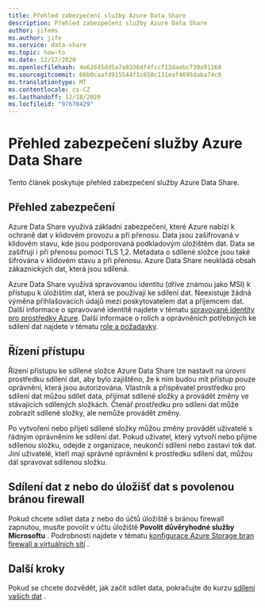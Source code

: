 ```yaml
---
title: Přehled zabezpečení služby Azure Data Share
description: Přehled zabezpečení služby Azure Data Share
author: jifems
ms.author: jife
ms.service: data-share
ms.topic: how-to
ms.date: 12/17/2020
ms.openlocfilehash: 4e62645dd5a7a8336df4fccf12daebc730a91168
ms.sourcegitcommit: 66b0caafd915544f1c658c131eaf4695daba74c8
ms.translationtype: MT
ms.contentlocale: cs-CZ
ms.lasthandoff: 12/18/2020
ms.locfileid: "97678429"
---
```

# <a name="security-overview-for-azure-data-share"></a>Přehled zabezpečení služby Azure Data Share

Tento článek poskytuje přehled zabezpečení služby Azure Data Share.

## <a name="security-overview"></a>Přehled zabezpečení

Azure Data Share využívá základní zabezpečení, které Azure nabízí k ochraně dat v klidovém provozu a při přenosu. Data jsou zašifrovaná v klidovém stavu, kde jsou podporovaná podkladovým úložištěm dat. Data se zašifrují i při přenosu pomocí TLS 1,2. Metadata o sdílené složce jsou také šifrována v klidovém stavu a při přenosu. Azure Data Share neukládá obsah zákaznických dat, která jsou sdílená.

Azure Data Share využívá spravovanou identitu (dříve známou jako MSI) k přístupu k úložištím dat, která se používají ke sdílení dat. Neexistuje žádná výměna přihlašovacích údajů mezi poskytovatelem dat a příjemcem dat. Další informace o spravované identitě najdete v tématu [spravované identity pro prostředky Azure](../active-directory/managed-identities-azure-resources/services-support-managed-identities.md). Další informace o rolích a oprávněních potřebných ke sdílení dat najdete v tématu [role a požadavky](concepts-roles-permissions.md).

## <a name="access-control"></a>Řízení přístupu

Řízení přístupu ke sdílené složce Azure Data Share lze nastavit na úrovni prostředku sdílení dat, aby bylo zajištěno, že k nim budou mít přístup pouze oprávnění, která jsou autorizována. Vlastník a přispěvatel prostředku pro sdílení dat můžou sdílet data, přijímat sdílené složky a provádět změny ve stávajících sdílených složkách. Čtenář prostředku pro sdílení dat může zobrazit sdílené složky, ale nemůže provádět změny. 

Po vytvoření nebo přijetí sdílené složky můžou změny provádět uživatelé s řádným oprávněním ke sdílení dat. Pokud uživatel, který vytvoří nebo přijme sdílenou složku, odejde z organizace, neukončí sdílení nebo zastaví tok dat. Jiní uživatelé, kteří mají správné oprávnění k prostředku sdílení dat, můžou dál spravovat sdílenou složku.

## <a name="share-data-from-or-to-data-stores-with-firewall-enabled"></a>Sdílení dat z nebo do úložišť dat s povolenou bránou firewall
Pokud chcete sdílet data z nebo do účtů úložiště s bránou firewall zapnutou, musíte povolit v účtu úložiště **Povolit důvěryhodné služby Microsoftu** . Podrobnosti najdete v tématu [konfigurace Azure Storage bran firewall a virtuálních sítí](
https://docs.microsoft.com/azure/storage/common/storage-network-security#trusted-microsoft-services) .


## <a name="next-steps"></a>Další kroky

Pokud se chcete dozvědět, jak začít sdílet data, pokračujte do kurzu [sdílení vašich dat](share-your-data.md) .
